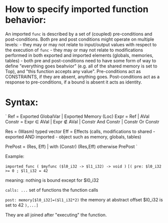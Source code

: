 # How to specify imported function behavior:
An imported `func` is described by a set of (coupled) pre-conditions and post-conditions.
Both pre and post conditions might operate on multiple levels:
    - they may or may not relate to input/output values with respect to the execution of `func`
    - they may or may not relate to modifications performed in both exported and imported elements 
        (globals, memories, tables)
    - both pre and post-conditions need to have some form of way to define "everything goes beahvior" 
        (e.g. all of the shared memory is set to Top), and "this function accepts any value". 
        Pre-conditions act as CONSTRAINTS, if they are absent, anything goes.
        Post-conditions act as a response to pre-conditions, if a bound is absent it acts as identity.

# Syntax:
`
Ref = Exported GlobalVar | Exported Memory (Loc)
Expr = Ref | AVal 
Constr = Expr ∈ AVal | Expr ∉ AVal | Constr And Constr | Constr Or Constr

Res = (Wasm) typed vector
Eff = Effects (calls, modifications to shared - exported AND imported - object such as memory, globals, tables)

PrePost = (Res, Eff) | with (Constr) (Res,Eff) otherwise PrePost
`


Example:

`imported func ( $myfunc ($l0_i32 -> $l1_i32) -> void )`
`[( pre: $l0_i32 >= 0 ; $l1_i32 = 42` 

  meaning: nothing is bound except for $l0_i32  

`calls: ...`
set of functions the function calls

`post: memory[$l0_i32]=($l1_i32*2)`
  the memory at abstract offset $l0_i32 is set to 42
`),...]`

They are all joined after "executing" the function.